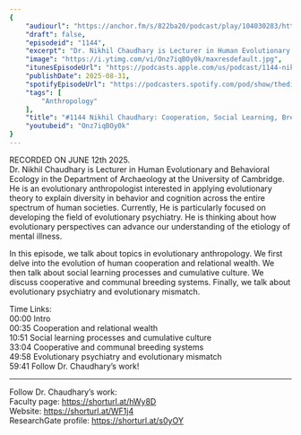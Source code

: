 ```yaml
---
{
	"audiourl": "https://anchor.fm/s/822ba20/podcast/play/104030283/https%3A%2F%2Fd3ctxlq1ktw2nl.cloudfront.net%2Fstaging%2F2025-5-12%2F73a72b80-2b4b-e1b1-7258-af6d94d47136.m4a",
	"draft": false,
	"episodeid": "1144",
	"excerpt": "Dr. Nikhil Chaudhary is Lecturer in Human Evolutionary and Behavioral Ecology in the Department of Archaeology at the University of Cambridge. He is an evolutionary anthropologist interested in applying evolutionary theory to explain diversity in behavior and cognition across the entire spectrum of human societies. Currently, He is particularly focused on developing the field of evolutionary psychiatry. He is thinking about how evolutionary perspectives can advance our understanding of the etiology of mental illness.",
	"image": "https://i.ytimg.com/vi/Onz7iqBOy0k/maxresdefault.jpg",
	"itunesEpisodeUrl": "https://podcasts.apple.com/us/podcast/1144-nikhil-chaudhary-cooperation-social-learning-breeding/id1451347236?i=1000724435607&uo=4",
	"publishDate": 2025-08-31,
	"spotifyEpisodeUrl": "https://podcasters.spotify.com/pod/show/thedissenter/episodes/1144-Nikhil-Chaudhary-Cooperation--Social-Learning--Breeding-Systems--and-Evolutionary-Psychiatry-e3458kb",
	"tags": [
		"Anthropology"
	],
	"title": "#1144 Nikhil Chaudhary: Cooperation, Social Learning, Breeding Systems, and Evolutionary Psychiatry",
	"youtubeid": "Onz7iqBOy0k"
}
---
```

RECORDED ON JUNE 12th 2025.  
Dr. Nikhil Chaudhary is Lecturer in Human Evolutionary and Behavioral Ecology in the Department of Archaeology at the University of Cambridge. He is an evolutionary anthropologist interested in applying evolutionary theory to explain diversity in behavior and cognition across the entire spectrum of human societies. Currently, He is particularly focused on developing the field of evolutionary psychiatry. He is thinking about how evolutionary perspectives can advance our understanding of the etiology of mental illness.

In this episode, we talk about topics in evolutionary anthropology. We first delve into the evolution of human cooperation and relational wealth. We then talk about social learning processes and cumulative culture. We discuss cooperative and communal breeding systems. Finally, we talk about evolutionary psychiatry and evolutionary mismatch.

Time Links:  
<time>00:00</time> Intro  
<time>00:35</time> Cooperation and relational wealth  
<time>10:51</time> Social learning processes and cumulative culture  
<time>33:04</time> Cooperative and communal breeding systems  
<time>49:58</time> Evolutionary psychiatry and evolutionary mismatch  
<time>59:41</time> Follow Dr. Chaudhary’s work!

---

Follow Dr. Chaudhary’s work:  
Faculty page: https://shorturl.at/hWy8D  
Website: https://shorturl.at/WF1j4  
ResearchGate profile: https://shorturl.at/s0yOY
